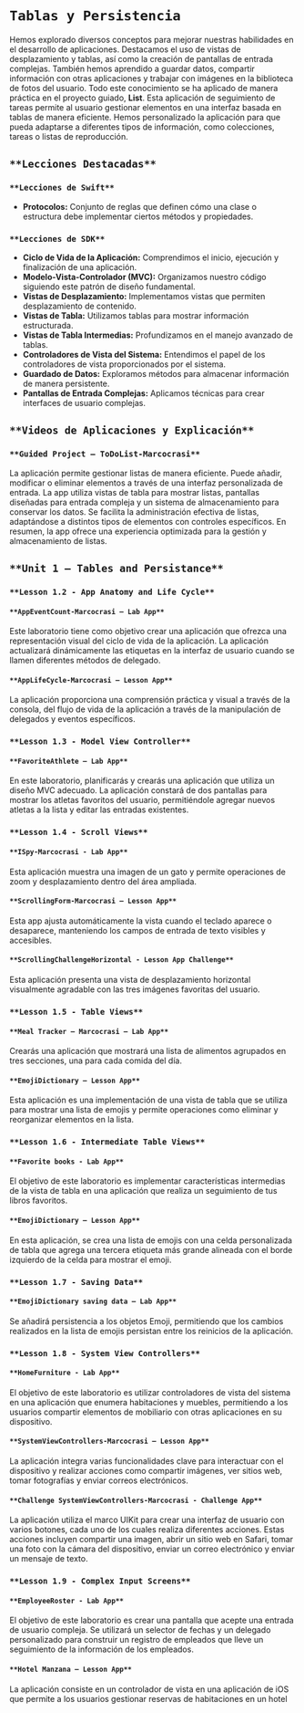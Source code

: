 # `Tablas y Persistencia`

Hemos explorado diversos conceptos para mejorar nuestras habilidades en el desarrollo de aplicaciones. Destacamos el uso de vistas de desplazamiento y tablas, así como la creación de pantallas de entrada complejas. También hemos aprendido a guardar datos, compartir información con otras aplicaciones y trabajar con imágenes en la biblioteca de fotos del usuario. Todo este conocimiento se ha aplicado de manera práctica en el proyecto guiado, **List**. Esta aplicación de seguimiento de tareas permite al usuario gestionar elementos en una interfaz basada en tablas de manera eficiente. Hemos personalizado la aplicación para que pueda adaptarse a diferentes tipos de información, como colecciones, tareas o listas de reproducción.

## `**Lecciones Destacadas**`

### `**Lecciones de Swift**`
- **Protocolos:** Conjunto de reglas que definen cómo una clase o estructura debe implementar ciertos métodos y propiedades.

### `**Lecciones de SDK**`
- **Ciclo de Vida de la Aplicación:** Comprendimos el inicio, ejecución y finalización de una aplicación.
- **Modelo-Vista-Controlador (MVC):** Organizamos nuestro código siguiendo este patrón de diseño fundamental.
- **Vistas de Desplazamiento:** Implementamos vistas que permiten desplazamiento de contenido.
- **Vistas de Tabla:** Utilizamos tablas para mostrar información estructurada.
- **Vistas de Tabla Intermedias:** Profundizamos en el manejo avanzado de tablas.
- **Controladores de Vista del Sistema:** Entendimos el papel de los controladores de vista proporcionados por el sistema.
- **Guardado de Datos:** Exploramos métodos para almacenar información de manera persistente.
- **Pantallas de Entrada Complejas:** Aplicamos técnicas para crear interfaces de usuario complejas.

## `**Videos de Aplicaciones y Explicación**`

### `**Guided Project – ToDoList-Marcocrasi**`
La aplicación permite gestionar listas de manera eficiente. Puede añadir, modificar o eliminar elementos a través de una interfaz personalizada de entrada. La app utiliza vistas de tabla para mostrar listas, pantallas diseñadas para entrada compleja y un sistema de almacenamiento para conservar los datos. Se facilita la administración efectiva de listas, adaptándose a distintos tipos de elementos con controles específicos. En resumen, la app ofrece una experiencia optimizada para la gestión y almacenamiento de listas.

## `**Unit 1 – Tables and Persistance**`

### `**Lesson 1.2 - App Anatomy and Life Cycle**`

#### `**AppEventCount-Marcocrasi – Lab App**`
Este laboratorio tiene como objetivo crear una aplicación que ofrezca una representación visual del ciclo de vida de la aplicación. La aplicación actualizará dinámicamente las etiquetas en la interfaz de usuario cuando se llamen diferentes métodos de delegado.

#### `**AppLifeCycle-Marcocrasi – Lesson App**`
La aplicación proporciona una comprensión práctica y visual a través de la consola, del flujo de vida de la aplicación a través de la manipulación de delegados y eventos específicos.

### `**Lesson 1.3 - Model View Controller**`

#### `**FavoriteAthlete – Lab App**`
En este laboratorio, planificarás y crearás una aplicación que utiliza un diseño MVC adecuado. La aplicación constará de dos pantallas para mostrar los atletas favoritos del usuario, permitiéndole agregar nuevos atletas a la lista y editar las entradas existentes.

### `**Lesson 1.4 - Scroll Views**`

#### `**ISpy-Marcocrasi - Lab App**`
Esta aplicación muestra una imagen de un gato y permite operaciones de zoom y desplazamiento dentro del área ampliada.

#### `**ScrollingForm-Marcocrasi – Lesson App**`
Esta app ajusta automáticamente la vista cuando el teclado aparece o desaparece, manteniendo los campos de entrada de texto visibles y accesibles.

#### `**ScrollingChallengeHorizontal - Lesson App Challenge**`
Esta aplicación presenta una vista de desplazamiento horizontal visualmente agradable con las tres imágenes favoritas del usuario.

### `**Lesson 1.5 - Table Views**`

#### `**Meal Tracker – Marcocrasi – Lab App**`
Crearás una aplicación que mostrará una lista de alimentos agrupados en tres secciones, una para cada comida del día.

#### `**EmojiDictionary – Lesson App**`
Esta aplicación es una implementación de una vista de tabla que se utiliza para mostrar una lista de emojis y permite operaciones como eliminar y reorganizar elementos en la lista.

### `**Lesson 1.6 - Intermediate Table Views**`

#### `**Favorite books - Lab App**`
El objetivo de este laboratorio es implementar características intermedias de la vista de tabla en una aplicación que realiza un seguimiento de tus libros favoritos.

#### `**EmojiDictionary – Lesson App**`
En esta aplicación, se crea una lista de emojis con una celda personalizada de tabla que agrega una tercera etiqueta más grande alineada con el borde izquierdo de la celda para mostrar el emoji.

### `**Lesson 1.7 - Saving Data**`

#### `**EmojiDictionary saving data – Lab App**`
Se añadirá persistencia a los objetos Emoji, permitiendo que los cambios realizados en la lista de emojis persistan entre los reinicios de la aplicación.

### `**Lesson 1.8 - System View Controllers**`

#### `**HomeFurniture - Lab App**`
El objetivo de este laboratorio es utilizar controladores de vista del sistema en una aplicación que enumera habitaciones y muebles, permitiendo a los usuarios compartir elementos de mobiliario con otras aplicaciones en su dispositivo.

#### `**SystemViewControllers-Marcocrasi – Lesson App**`
La aplicación integra varias funcionalidades clave para interactuar con el dispositivo y realizar acciones como compartir imágenes, ver sitios web, tomar fotografías y enviar correos electrónicos.

#### `**Challenge SystemViewControllers-Marcocrasi - Challenge App**`
La aplicación utiliza el marco UIKit para crear una interfaz de usuario con varios botones, cada uno de los cuales realiza diferentes acciones. Estas acciones incluyen compartir una imagen, abrir un sitio web en Safari, tomar una foto con la cámara del dispositivo, enviar un correo electrónico y enviar un mensaje de texto.

### `**Lesson 1.9 - Complex Input Screens**`

#### `**EmployeeRoster - Lab App**`
El objetivo de este laboratorio es crear una pantalla que acepte una entrada de usuario compleja. Se utilizará un selector de fechas y un delegado personalizado para construir un registro de empleados que lleve un seguimiento de la información de los empleados.

#### `**Hotel Manzana – Lesson App**`
La aplicación consiste en un controlador de vista en una aplicación de iOS que permite a los usuarios gestionar reservas de habitaciones en un hotel
